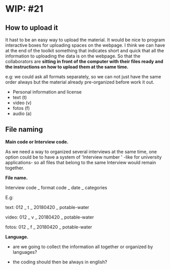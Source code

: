 # WIP:  #21
## How to upload it
It hast to be an easy way to upload the material. It would be nice to program interactive boxes for uploading spaces
on the webpage. I think we can have at the end of the toolkit something that indicates short and quick that all the information  to uploading the data is on the webpage.
So that the collaborators are **sitting in front of the computer with their files ready and the instructions on how to upload them at the same time.**

e.g: we could ask all formats separately, so we can not just have the same order always but the material already pre-organized before work it out.

* Personal information and license
* text  (t)
* video  (v)
* fotos  (f)
* audio  (a)



## File naming

**Main code or Interview code.**

As we need a way to organized several interviews at the same time, one option could be to have a system of
'Interview number ' -like for university applications- so all files that belong to the same Interview would remain together.



**File name.**

Interview code _ format code _ date _ categories

E.g:

text: 012 _ t _ 20180420 _ potable-water

video: 012 _ v _ 20180420 _ potable-water

fotos: 012 _ f _ 20180420 _ potable-water


**Language.**

* are we going to collect the information all together or organized by languages?

* the coding should then be always in english?
